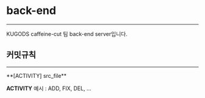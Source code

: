 # back-end

<hr/>
KUGODS caffeine-cut 팀 back-end server입니다.

## 커밋규칙

<hr/>
 **[ACTIVITY] src_file**

**ACTIVITY** 예시 : ADD, FIX, DEL, ...

